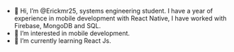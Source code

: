 - 👋 Hi, I’m @Erickmr25, systems engineering student. I have a year of experience in mobile development with React Native, I have worked with Firebase, MongoDB and SQL.
- 👀 I’m interested in mobile development.
- 🌱 I’m currently learning React Js.

<!---
Erickmr25/Erickmr25 is a ✨ special ✨ repository because its `README.md` (this file) appears on your GitHub profile.
You can click the Preview link to take a look at your changes.
--->
